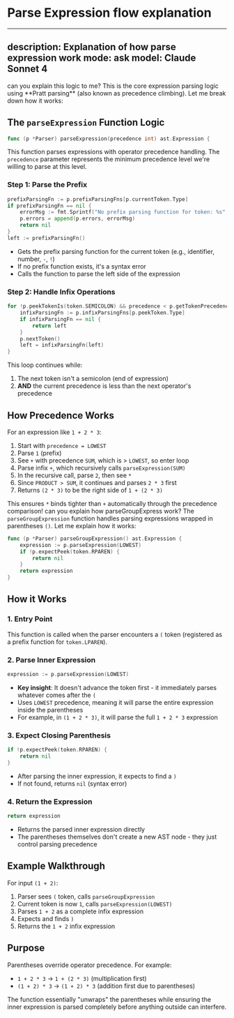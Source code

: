 # Parse Expression flow explanation
---
description: Explanation of how parse expression work
mode: ask
model: Claude Sonnet 4
---
<user>
can you explain this logic to me?
</user>
<assistant>
This is the core expression parsing logic using **Pratt parsing** (also known as precedence climbing). Let me break down how it works:

## The `parseExpression` Function Logic

```go
func (p *Parser) parseExpression(precedence int) ast.Expression {
```

This function parses expressions with operator precedence handling. The `precedence` parameter represents the minimum precedence level we're willing to parse at this level.

### Step 1: Parse the Prefix
```go
prefixParsingFn := p.prefixParsingFns[p.currentToken.Type]
if prefixParsingFn == nil {
    errorMsg := fmt.Sprintf("No prefix parsing function for token: %s", p.currentToken.Type)
    p.errors = append(p.errors, errorMsg)
    return nil
}
left := prefixParsingFn()
```

- Gets the prefix parsing function for the current token (e.g., identifier, number, `-`, `!`)
- If no prefix function exists, it's a syntax error
- Calls the function to parse the left side of the expression

### Step 2: Handle Infix Operations
```go
for !p.peekTokenIs(token.SEMICOLON) && precedence < p.getTokenPrecedence(p.peekToken) {
    infixParsingFn := p.infixParsingFns[p.peekToken.Type]
    if infixParsingFn == nil {
        return left
    }
    p.nextToken()
    left = infixParsingFn(left)
}
```

This loop continues while:
1. The next token isn't a semicolon (end of expression)
2. **AND** the current precedence is less than the next operator's precedence

## How Precedence Works

For an expression like `1 + 2 * 3`:

1. Start with `precedence = LOWEST`
2. Parse `1` (prefix)
3. See `+` with precedence `SUM`, which is > `LOWEST`, so enter loop
4. Parse infix `+`, which recursively calls `parseExpression(SUM)`
5. In the recursive call, parse `2`, then see `*` 
6. Since `PRODUCT > SUM`, it continues and parses `2 * 3` first
7. Returns `(2 * 3)` to be the right side of `1 + (2 * 3)`

This ensures `*` binds tighter than `+` automatically through the precedence comparison!
</assistant>
<user>
can you explain how parseGroupExpress work?
</user>
<assistant>
The `parseGroupExpression` function handles parsing expressions wrapped in parentheses `()`. Let me explain how it works:

```go
func (p *Parser) parseGroupExpression() ast.Expression {
	expression := p.parseExpression(LOWEST)
	if !p.expectPeek(token.RPAREN) {
		return nil
	}
	return expression
}
```

## How it Works

### 1. Entry Point
This function is called when the parser encounters a `(` token (registered as a prefix function for `token.LPAREN`).

### 2. Parse Inner Expression
```go
expression := p.parseExpression(LOWEST)
```
- **Key insight**: It doesn't advance the token first - it immediately parses whatever comes after the `(`
- Uses `LOWEST` precedence, meaning it will parse the entire expression inside the parentheses
- For example, in `(1 + 2 * 3)`, it will parse the full `1 + 2 * 3` expression

### 3. Expect Closing Parenthesis
```go
if !p.expectPeek(token.RPAREN) {
    return nil
}
```
- After parsing the inner expression, it expects to find a `)`
- If not found, returns `nil` (syntax error)

### 4. Return the Expression
```go
return expression
```
- Returns the parsed inner expression directly
- The parentheses themselves don't create a new AST node - they just control parsing precedence

## Example Walkthrough

For input `(1 + 2)`:

1. Parser sees `(` token, calls `parseGroupExpression`
2. Current token is now `1`, calls `parseExpression(LOWEST)`
3. Parses `1 + 2` as a complete infix expression
4. Expects and finds `)` 
5. Returns the `1 + 2` infix expression

## Purpose

Parentheses override operator precedence. For example:
- `1 + 2 * 3` → `1 + (2 * 3)` (multiplication first)
- `(1 + 2) * 3` → `(1 + 2) * 3` (addition first due to parentheses)

The function essentially "unwraps" the parentheses while ensuring the inner expression is parsed completely before anything outside can interfere.
</assistant>